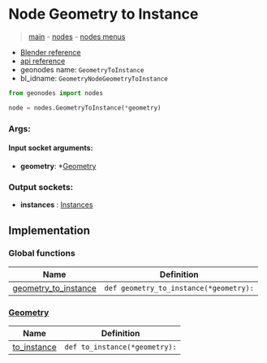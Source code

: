 # Node Geometry to Instance

> [main](../structure.md) - [nodes](nodes.md) - [nodes menus](nodes_menus.md)

- [Blender reference](https://docs.blender.org/manual/en/latest/modeling/geometry_nodes/geometry/geometry_to_instance.html)
- [api reference](https://docs.blender.org/api/current/bpy.types.GeometryNodeGeometryToInstance.html)
- geonodes name: `GeometryToInstance`
- bl_idname: `GeometryNodeGeometryToInstance`

```python
from geonodes import nodes

node = nodes.GeometryToInstance(*geometry)
```

### Args:

#### Input socket arguments:

- **geometry**: *[Geometry](Geometry.md)

### Output sockets:

- **instances** : [Instances](Instances.md)

## Implementation

### Global functions

| Name | Definition |
|------|------------|
 | [geometry_to_instance](A.md#geometry_to_instance) | `def geometry_to_instance(*geometry):` |

### [Geometry](Geometry.md)

| Name | Definition |
|------|------------|
 | [to_instance](Geometry.md#to_instance) | `def to_instance(*geometry):` |

